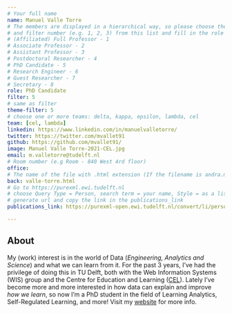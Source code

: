```yaml
---
# Your full name 
name: Manuel Valle Torre
# The members are displayed in a hierarchical way, so please choose the role (e.g. Full Professor, Assistant Professor etc) 
# and filter number (e.g. 1, 2, 3) from this list and fill in the role and filter from below:
# (Affiliated) Full Professor - 1
# Associate Professor - 2
# Assistant Professor - 3
# Postdoctoral Researcher - 4
# PhD Candidate - 5
# Research Engineer - 6 
# Guest Researcher - 7
# Secretary - 8
role: PhD Candidate
filter: 5
# same as filter
theme-filter: 5
# choose one or more teams: delta, kappa, epsilon, lambda, cel
team: [cel, lambda]
linkedin: https://www.linkedin.com/in/manuelvalletorre/
twitter: https://twitter.com/mvallet91
github: https://github.com/mvallet91/
image: Manuel Valle Torre-2021-CEL.jpg
email: m.valletorre@tudelft.nl
# Room number (e.g Room - 840 West 4rd floor)
office: 
# The name of the file with .html extension (If the filename is andra.md, the "back" field will be andra.html)
back: valle-torre.html
# Go to https://purexml.ewi.tudelft.nl 
# choose Query Type = Person, search term = your name, Style = as a list
# generate url and copy the link in the publications_link
publications_link: https://purexml-open.ewi.tudelft.nl/convert/li/persons/a9735b78-6f04-4f38-8ba3-d9960e1c140f

---
```


## About

My (work) interest is in the world of Data (_Engineering, Analytics and Science_) and what we can learn from it. For the past 3 years, I’ve had the privilege of doing this in TU Delft, both with the Web Information Systems (WIS) group and the Centre for Education and Learning ([CEL](https://www.educationandlearning.nl/home)). Lately I’ve become more and more interested in how data can explain and improve _how we learn_, so now I’m a PhD student in the field of Learning Analytics, Self-Regulated Learning, and more! Visit my [website](https://mvallet91.github.io/) for more info.




